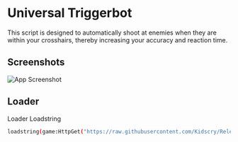 
# Universal Triggerbot 

This script is designed to automatically shoot at enemies when they are within your crosshairs, thereby increasing your accuracy and reaction time. 


## Screenshots

![App Screenshot](https://raw.githubusercontent.com/Kidscry/Releases/main/Universal_Triggerbot/v1.png)


## Loader

Loader Loadstring

```bash
loadstring(game:HttpGet("https://raw.githubusercontent.com/Kidscry/Releases/main/Utilities/UI.lua"))();
```
    
